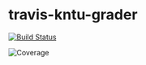 # travis-kntu-grader


[![Build Status](https://kntu-grader.herokuapp.com/report.svg)](https://kntu-grader.herokuapp.com/)


<img src="https://kntu-grader.herokuapp.com/report.svg" alt="Coverage">

